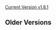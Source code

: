 [Current Version v1.8.1](https://unstoppabledomains.github.io/resolution//v1.8.1/)

## Older Versions

